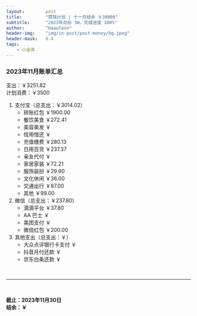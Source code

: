 ```yaml
---
layout:        post
title:         "攒钱计划 | 十一月结余 ￥30000"
subtitle:      "2023年目标 3W，完成进度 100%"
author:        "Haauleon"
header-img:    "img/in-post/post-money/bg.jpeg"
header-mask:   0.4
tags:
    - 小金库
---
```


### 2023年11月账单汇总             
支出：￥3251.82         
计划消费：￥3500        

1. 支付宝（总支出：￥3014.02）   
    - 转账红包 ￥1900.00   
    - 餐饮美食 ￥272.41    
    - 美容美发 ￥     
    - 信用借还 ￥    
    - 充值缴费 ￥280.13     
    - 日用百货 ￥237.37      
    - 亲友代付 ￥     
    - 家居家装 ￥72.21    
    - 服饰装扮 ￥29.90    
    - 文化休闲 ￥36.00    
    - 交通出行 ￥87.00      
    - 其他 ￥99.00    
2. 微信（总支出：￥237.80）      
    - 滴滴平台 ￥37.80    
    - AA 巴士 ￥    
    - 美团支付 ￥       
    - 微信红包 ￥200.00
3. 其他支出（总支出：￥）     
    - 大众点评银行卡支付 ￥    
    - 抖音月付还款 ￥    
    - 京东白条还款 ￥   

<br>

---

<br>

**截止：2023年11月30日**      
**结余：￥**        